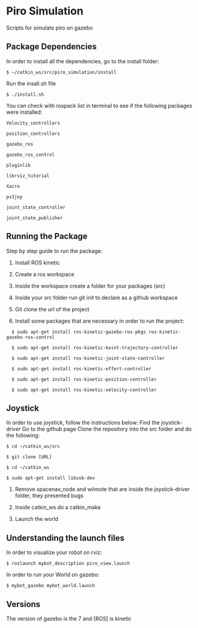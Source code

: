 # Piro Simulation

Scripts for simulate piro on gazebo

## Package Dependencies

In order to install all the dependencies, go to the install folder:
```
$ ~/catkin_ws/src/piro_simulation/install
```

Run the insall.sh file

```
$ ./install.sh
```

You can check with rospack list in terminal to see if the following packages were installed:
```
Velocity_controllers

position_controllers

gazebo_ros

gazebo_ros_control

pluginlib

librviz_tutorial

Xacro

ps3joy

joint_state_controller

joint_state_publisher
```

## Running the Package
Step by step guide to run the package:

1. Install ROS kinetic

2. Create a ros workspace

3. Inside the workspace create a folder for your packages (src)

4. Inside your src folder run git init to declare as a github workspace

5. Git clone the url of the project

6. Install some packages that are necessary in order to run the project:
  
  ```
    $ sudo apt-get install ros-kinetic-gazebo-ros-pkgs ros-kinetic-gazebo-ros-control
  ```

  ```
    $ sudo apt-get install ros-kinetic-koint-trajectory-controller
  ```

  ```
    $ sudo apt-get install ros-kinetic-joint-state-controller
  ```

  ```
    $ sudo apt-get install ros-kinetic-effort-controller
  ```

  ```
    $ sudo apt-get install ros-kinetic-position-controller
  ```

  ```
    $ sudo apt-get install ros-kinetic-velocity-controller
  ```

## Joystick

  In order to use joystick, follow the instructions below:
  Find the joystick-driver
  Go to the github page
  Clone the repository into the src folder and do the following:
  ```
  $ cd ~/catkin_ws/src
  ```

  ```
  $ git clone [URL]
  ```

  ```
  $ cd ~/catkin_ws
  ```

  ```
  $ sudo apt-get install libusb-dev
  ```
  
  1. Remove spacenav_node and wiimote that are inside the joystick-driver folder, they presented bugs
    
  2. Inside catkin_ws do a catkin_make
  
  3. Launch the world

## Understanding the launch files

In order to visualize your robot on rviz:

```
$ roslaunch mybot_description piro_view.launch
```

In order to run your World on gazebo:

```
$ mybot_gazebo mybot_world.launch
```


  ## Versions
  The version of gazebo is the 7 and [ROS] is kinetic    
